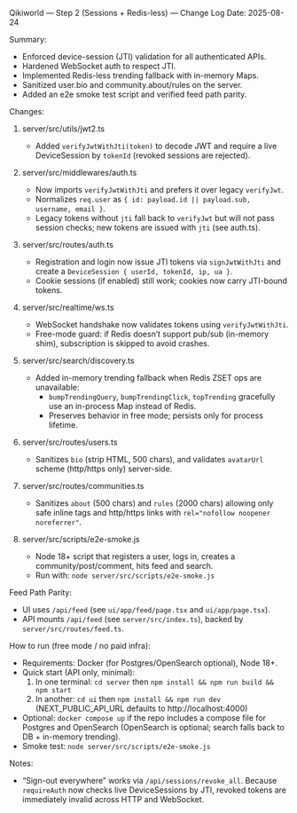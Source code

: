 Qikiworld — Step 2 (Sessions + Redis-less) — Change Log
Date: 2025-08-24

Summary:
- Enforced device-session (JTI) validation for all authenticated APIs.
- Hardened WebSocket auth to respect JTI.
- Implemented Redis-less trending fallback with in-memory Maps.
- Sanitized user.bio and community.about/rules on the server.
- Added an e2e smoke test script and verified feed path parity.

Changes:
1) server/src/utils/jwt2.ts
   - Added `verifyJwtWithJti(token)` to decode JWT and require a live DeviceSession by `tokenId` (revoked sessions are rejected).

2) server/src/middlewares/auth.ts
   - Now imports `verifyJwtWithJti` and prefers it over legacy `verifyJwt`.
   - Normalizes `req.user` as `{ id: payload.id || payload.sub, username, email }`.
   - Legacy tokens without `jti` fall back to `verifyJwt` but will not pass session checks; new tokens are issued with `jti` (see auth.ts).

3) server/src/routes/auth.ts
   - Registration and login now issue JTI tokens via `signJwtWithJti` and create a `DeviceSession { userId, tokenId, ip, ua }`.
   - Cookie sessions (if enabled) still work; cookies now carry JTI-bound tokens.

4) server/src/realtime/ws.ts
   - WebSocket handshake now validates tokens using `verifyJwtWithJti`.
   - Free-mode guard: if Redis doesn’t support pub/sub (in-memory shim), subscription is skipped to avoid crashes.

5) server/src/search/discovery.ts
   - Added in-memory trending fallback when Redis ZSET ops are unavailable:
     - `bumpTrendingQuery`, `bumpTrendingClick`, `topTrending` gracefully use an in-process Map instead of Redis.
     - Preserves behavior in free mode; persists only for process lifetime.

6) server/src/routes/users.ts
   - Sanitizes `bio` (strip HTML, 500 chars), and validates `avatarUrl` scheme (http/https only) server-side.

7) server/src/routes/communities.ts
   - Sanitizes `about` (500 chars) and `rules` (2000 chars) allowing only safe inline tags and http/https links with `rel="nofollow noopener noreferrer"`.

8) server/src/scripts/e2e-smoke.js
   - Node 18+ script that registers a user, logs in, creates a community/post/comment, hits feed and search.
   - Run with: `node server/src/scripts/e2e-smoke.js`

Feed Path Parity:
- UI uses `/api/feed` (see `ui/app/feed/page.tsx` and `ui/app/page.tsx`).
- API mounts `/api/feed` (see `server/src/index.ts`), backed by `server/src/routes/feed.ts`.

How to run (free mode / no paid infra):
- Requirements: Docker (for Postgres/OpenSearch optional), Node 18+.
- Quick start (API only, minimal): 
  1) In one terminal: `cd server` then `npm install && npm run build && npm start`
  2) In another: `cd ui` then `npm install && npm run dev` (NEXT_PUBLIC_API_URL defaults to http://localhost:4000)
- Optional: `docker compose up` if the repo includes a compose file for Postgres and OpenSearch (OpenSearch is optional; search falls back to DB + in-memory trending).
- Smoke test: `node server/src/scripts/e2e-smoke.js`

Notes:
- “Sign-out everywhere” works via `/api/sessions/revoke_all`. Because `requireAuth` now checks live DeviceSessions by JTI, revoked tokens are immediately invalid across HTTP and WebSocket.